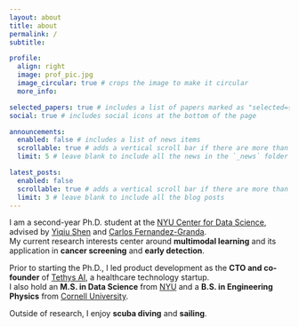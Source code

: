```yaml
---
layout: about
title: about
permalink: /
subtitle:

profile:
  align: right
  image: prof_pic.jpg
  image_circular: true # crops the image to make it circular
  more_info:

selected_papers: true # includes a list of papers marked as "selected={true}"
social: true # includes social icons at the bottom of the page

announcements:
  enabled: false # includes a list of news items
  scrollable: true # adds a vertical scroll bar if there are more than 3 news items
  limit: 5 # leave blank to include all the news in the `_news` folder

latest_posts:
  enabled: false
  scrollable: true # adds a vertical scroll bar if there are more than 3 new posts items
  limit: 3 # leave blank to include all the blog posts
---
```


I am a second-year Ph.D. student at the [NYU Center for Data Science](https://cds.nyu.edu/), advised by [Yiqiu Shen](https://yiqiushen.github.io/) and [Carlos Fernandez-Granda](https://cfernandezgranda.github.io/).  
My current research interests center around **multimodal learning** and its application in **cancer screening** and **early detection**.

Prior to starting the Ph.D., I led product development as the **CTO and co-founder** of [Tethys AI](https://www.tethys.ai/), a healthcare technology startup.  
I also hold an **M.S. in Data Science** from [NYU](https://cds.nyu.edu/) and a **B.S. in Engineering Physics** from [Cornell University](https://www.engineering.cornell.edu/).

Outside of research, I enjoy **scuba diving** and **sailing**.